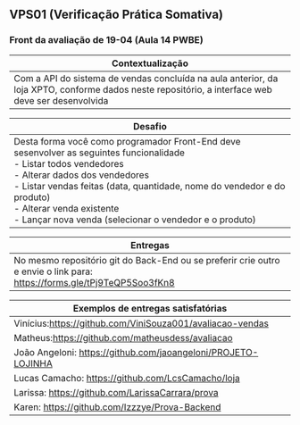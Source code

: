## VPS01 (Verificação Prática Somativa)
### Front da avaliação de 19-04 (Aula 14 PWBE)

|Contextualização|
|-|
|Com a API do sistema de vendas concluída na aula anterior, da loja XPTO, conforme dados neste repositório, a interface web deve ser desenvolvida|

|Desafio|
|-|
|Desta forma você como programador Front-End deve sesenvolver as seguintes funcionalidade<br>- Listar todos vendedores<br>- Alterar dados dos vendedores<br>- Listar vendas feitas (data, quantidade, nome do vendedor e do produto)<br>- Alterar venda existente<br>- Lançar nova venda (selecionar o vendedor e o produto)|

|Entregas|
|-|
|No mesmo repositório git do Back-End ou se preferir crie outro e envie o link para:<br>https://forms.gle/tPj9TeQP5Soo3fKn8|

|Exemplos de entregas satisfatórias|
|-|
|Vinícius:https://github.com/ViniSouza001/avaliacao-vendas|
|Matheus:https://github.com/matheusdess/avaliacao|
|João Angeloni: https://github.com/jaoangeloni/PROJETO-LOJINHA|
|Lucas Camacho: https://github.com/LcsCamacho/loja|
|Larissa: https://github.com/LarissaCarrara/prova|
|Karen: https://github.com/Izzzye/Prova-Backend|